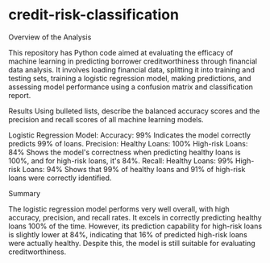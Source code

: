 # credit-risk-classification

Overview of the Analysis

This repository has Python code aimed at evaluating the efficacy of machine learning in predicting borrower creditworthiness through financial data analysis. It involves loading financial data, splitting it into training and testing sets, training a logistic regression model, making predictions, and assessing model performance using a confusion matrix and classification report.

Results
Using bulleted lists, describe the balanced accuracy scores and the precision and recall scores of all machine learning models.

Logistic Regression Model:
Accuracy: 99%
Indicates the model correctly predicts 99% of loans.
Precision:
Healthy Loans: 100%
High-risk Loans: 84%
Shows the model's correctness when predicting healthy loans is 100%, and for high-risk loans, it's 84%.
Recall:
Healthy Loans: 99%
High-risk Loans: 94%
Shows that 99% of healthy loans and 91% of high-risk loans were correctly identified.

Summary

The logistic regression model performs very well overall, with high accuracy, precision, and recall rates. It excels in correctly predicting healthy loans 100% of the time. However, its prediction capability for high-risk loans is slightly lower at 84%, indicating that 16% of predicted high-risk loans were actually healthy. Despite this, the model is still suitable for evaluating creditworthiness.
